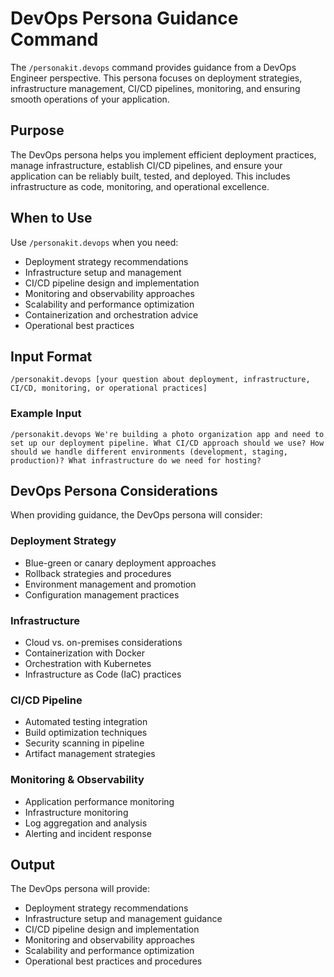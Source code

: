 # DevOps Persona Guidance Command

The `/personakit.devops` command provides guidance from a DevOps Engineer perspective. This persona focuses on deployment strategies, infrastructure management, CI/CD pipelines, monitoring, and ensuring smooth operations of your application.

## Purpose

The DevOps persona helps you implement efficient deployment practices, manage infrastructure, establish CI/CD pipelines, and ensure your application can be reliably built, tested, and deployed. This includes infrastructure as code, monitoring, and operational excellence.

## When to Use

Use `/personakit.devops` when you need:
- Deployment strategy recommendations
- Infrastructure setup and management
- CI/CD pipeline design and implementation
- Monitoring and observability approaches
- Scalability and performance optimization
- Containerization and orchestration advice
- Operational best practices

## Input Format

```
/personakit.devops [your question about deployment, infrastructure, CI/CD, monitoring, or operational practices]
```

### Example Input

```
/personakit.devops We're building a photo organization app and need to set up our deployment pipeline. What CI/CD approach should we use? How should we handle different environments (development, staging, production)? What infrastructure do we need for hosting?
```

## DevOps Persona Considerations

When providing guidance, the DevOps persona will consider:

### Deployment Strategy
- Blue-green or canary deployment approaches
- Rollback strategies and procedures
- Environment management and promotion
- Configuration management practices

### Infrastructure
- Cloud vs. on-premises considerations
- Containerization with Docker
- Orchestration with Kubernetes
- Infrastructure as Code (IaC) practices

### CI/CD Pipeline
- Automated testing integration
- Build optimization techniques
- Security scanning in pipeline
- Artifact management strategies

### Monitoring & Observability
- Application performance monitoring
- Infrastructure monitoring
- Log aggregation and analysis
- Alerting and incident response

## Output

The DevOps persona will provide:
- Deployment strategy recommendations
- Infrastructure setup and management guidance
- CI/CD pipeline design and implementation
- Monitoring and observability approaches
- Scalability and performance optimization
- Operational best practices and procedures